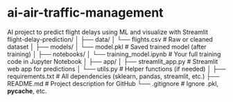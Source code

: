 # ai-air-traffic-management
AI project to predict flight delays using ML and visualize with Streamlit
flight-delay-prediction/
│
├── data/
│   └── flights.csv             # Raw or cleaned dataset
│
├── models/
│   └── model.pkl               # Saved trained model (after training)
│
├── notebooks/
│   └── training_model.ipynb    # Your full training code in Jupyter Notebook
│
├── app/
│   ├── streamlit_app.py        # Streamlit web app for predictions
│   └── utils.py                # Helper functions (if needed)
│
├── requirements.txt            # All dependencies (sklearn, pandas, streamlit, etc.)
├── README.md                   # Project description for GitHub
└── .gitignore                  # Ignore .pkl, __pycache__, etc.
